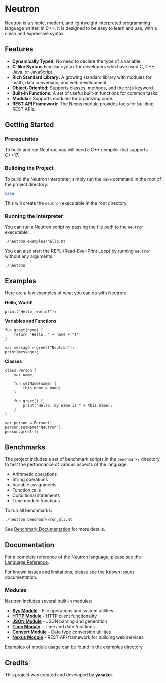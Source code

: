 # Neutron

Neutron is a simple, modern, and lightweight interpreted programming language written in C++. It is designed to be easy to learn and use, with a clean and expressive syntax.

## Features

- **Dynamically Typed:** No need to declare the type of a variable.
- **C-like Syntax:** Familiar syntax for developers who have used C, C++, Java, or JavaScript.
- **Rich Standard Library:** A growing standard library with modules for math, data conversion, and web development.
- **Object-Oriented:** Supports classes, methods, and the `this` keyword.
- **Built-in Functions:** A set of useful built-in functions for common tasks.
- **Modular:** Supports modules for organizing code.
- **REST API Framework:** The Nexus module provides tools for building REST APIs.

## Getting Started

### Prerequisites

To build and run Neutron, you will need a C++ compiler that supports C++17.

### Building the Project

To build the Neutron interpreter, simply run the `make` command in the root of the project directory:

```sh
make
```

This will create the `neutron` executable in the root directory.

### Running the Interpreter

You can run a Neutron script by passing the file path to the `neutron` executable:

```sh
./neutron examples/hello.nt
```

You can also start the REPL (Read-Eval-Print Loop) by running `neutron` without any arguments:

```sh
./neutron
```

## Examples

Here are a few examples of what you can do with Neutron:

**Hello, World!**

```neutron
print("Hello, world!");
```

**Variables and Functions**

```neutron
fun greet(name) {
    return "Hello, " + name + "!";
}

var message = greet("Neutron");
print(message);
```

**Classes**

```neutron
class Person {
    var name;

    fun setName(name) {
        this.name = name;
    }

    fun greet() {
        print("Hello, my name is " + this.name);
    }
}

var person = Person();
person.setName("Neutron");
person.greet();
```

## Benchmarks

The project includes a set of benchmark scripts in the `benchmark/` directory to test the performance of various aspects of the language:

- Arithmetic operations
- String operations
- Variable assignments
- Function calls
- Conditional statements
- Time module functions

To run all benchmarks:

```sh
./neutron benchmark/run_all.nt
```

See [Benchmark Documentation](benchmark/README.md) for more details.

## Documentation

For a complete reference of the Neutron language, please see the [Language Reference](docs/language_reference.md).

For known issues and limitations, please see the [Known Issues](docs/known_issues.md) documentation.

### Modules

Neutron includes several built-in modules:

- **[Sys Module](docs/sys_module.md)** - File operations and system utilities
- **[HTTP Module](docs/http_module.md)** - HTTP client functionality
- **[JSON Module](docs/json_module.md)** - JSON parsing and generation
- **[Time Module](docs/time_module.md)** - Time and date functions
- **[Convert Module](docs/convert_module.md)** - Data type conversion utilities
- **[Nexus Module](docs/nexus_module.md)** - REST API framework for building web services

Examples of module usage can be found in the [examples directory](examples/).

## Credits

This project was created and developed by **yasakei**.